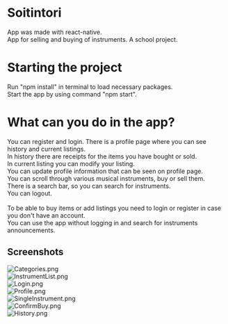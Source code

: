 # Soitintori
App was made with react-native.   <br>
App for selling and buying of instruments. A school project.

# Starting the project
Run "npm install" in terminal to load necessary packages.   <br>
Start the app by using command "npm start".

# What can you do in the app?
You can register and login.
There is a profile page where you can see history and current listings.   <br>
In history there are receipts for the items you have bought or sold.   <br>
In current listing you can modify your listing.   <br>
You can update profile information that can be seen on profile page.   <br>
You can scroll through various musical instruments, buy or sell them.   <br>
There is a search bar, so you can search for instruments.   <br>
You can logout.   <br>
   <br>
To be able to buy items or add listings you need to login or register in case you don't have an account.   <br>
You can use the app without logging in and search for instruments announcements.

## Screenshots
![Categories.png](https://github.com/markoseppanen/soitintori/blob/styleFix/screenshots/Categories.png)   <br>
![InstrumentList.png](https://github.com/markoseppanen/soitintori/blob/styleFix/screenshots/InstrumentList.png)   <br>
![Login.png](https://github.com/markoseppanen/soitintori/blob/styleFix/screenshots/Login.png)   <br>
![Profile.png](https://github.com/markoseppanen/soitintori/blob/styleFix/screenshots/Profile.png)   <br>
![SingleInstrument.png](https://github.com/markoseppanen/soitintori/blob/styleFix/screenshots/SingleInstrument.png)   <br>
![ConfirmBuy.png](https://github.com/markoseppanen/soitintori/blob/styleFix/screenshots/ConfirmBuy.png)   <br>
![History.png](https://github.com/markoseppanen/soitintori/blob/styleFix/screenshots/History.png)   <br>

